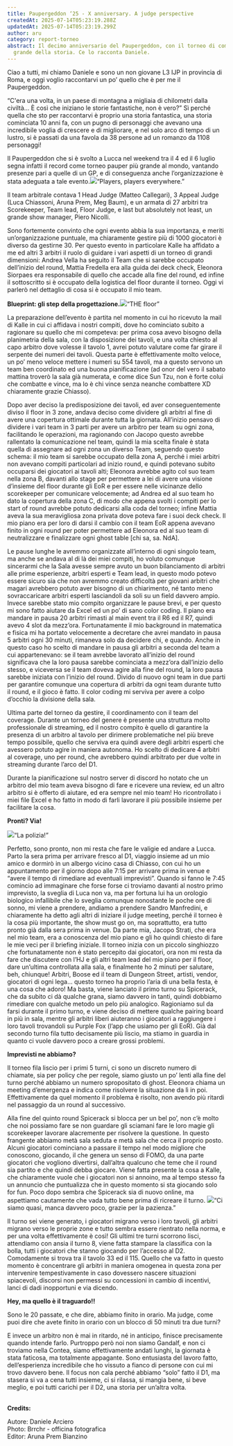 ```yaml
---
title: Paupergeddon ‘25 - X anniversary. A judge perspective
createdAt: 2025-07-14T05:23:19.288Z
updatedAt: 2025-07-14T05:23:19.299Z
author: aru
category: report-torneo
abstract: Il decimo anniversario del Paupergeddon, con il torneo di comuni più
  grande della storia. Ce lo racconta Daniele.
---
```

Ciao a tutti, mi chiamo Daniele e sono un non giovane L3 IJP in provincia di Roma, e oggi voglio raccontarvi un po’ quello che è per me il Paupergeddon.

“C'era una volta, in un paese di montagna a migliaia di chilometri dalla civiltà... È così che iniziano le storie fantastiche, non è vero?” Sì perché quella che sto per raccontarvi è proprio una storia fantastica, una storia cominciata 10 anni fa, con un pugno di personaggi che avevano una incredibile voglia di crescere e di migliorare, e nel solo arco di tempo di un lustro, si è passati da una favola da 38 persone ad un romanzo da 1108 personaggi!

Il Paupergeddon che si è svolto a Lucca nel weekend tra il 4 ed il 6 luglio segna infatti il record come torneo pauper più grande al mondo, vantando presenze pari a quelle di un GP, e di conseguenza anche l’organizzazione è stata adeguata a tale evento.![](https://lh7-rt.googleusercontent.com/docsz/AD_4nXeR5Zd_aEhvA1PXUvajp4Z2QGEvdNUm84leRY3pube19mG54aWjOt9suxHk5nxyeBjNr0hPmxJlHyCsaeY75WsBfxRwh5PbT4d8x2OpdjJwQHDKyRo4TdPjF0bcOFEdu-anXzB_Rw?key=SDTOFkRUkp6hk-EJ3S0rXQ)“Players, players everywhere.”

Il team arbitrale contava 1 Head Judge (Matteo Callegari), 3 Appeal Judge (Luca Chiassoni, Aruna Prem, Meg Baum), e un armata di 27 arbitri tra Scorekeeper, Team lead, Floor Judge, e last but absolutely not least, un grande show manager, Piero Nicolli.

Sono fortemente convinto che ogni evento abbia la sua importanza, e meriti un’organizzazione puntuale, ma chiaramente gestire più di 1000 giocatori è diverso da gestirne 30. Per questo evento in particolare Kalle ha affidato a me ed altri 3 arbitri il ruolo di guidare i vari aspetti di un torneo di grandi dimensioni: Andrea Vella ha seguito il Team che si sarebbe occupato  dell’inizio del round, Mattia Fredella era alla guida dei deck check, Eleonora Siorpaes era responsabile di quello che accade alla fine del round, ed infine il sottoscritto si è occupato della logistica del floor durante il torneo. Oggi vi parlerò nel dettaglio di cosa si è occupato il mio team.

**Blueprint: gli step della progettazione.**![](https://lh7-rt.googleusercontent.com/docsz/AD_4nXfeIcqFDxJyZNyKAxGu47JXDgsUDJr9ClulFzZm_PD26V34JyjUA9vhEc1V84aspwjsjJY1IguR1Q2CFTndsmtb6ooPn3z0SdpJmgIiJxzLGBljReJH6Bvnab9b0YHdvkMXXF1p?key=SDTOFkRUkp6hk-EJ3S0rXQ)“THE floor”

La preparazione dell’evento è partita nel momento in cui ho ricevuto la mail di Kalle in cui ci affidava i nostri compiti, dove ho cominciato subito a ragionare su quello che mi competeva: per prima cosa avevo bisogno della planimetria della sala, con la disposizione dei tavoli, e una volta chiesto al capo arbitro dove volesse il tavolo 1, avrei potuto valutare come far girare il serpente dei numeri dei tavoli. Questa parte è effettivamente molto veloce, un po’ meno veloce mettere i numeri su 554 tavoli, ma a questo servono un team ben coordinato ed una buona pianificazione (ad onor del vero il sabato mattina troverò la sala già numerata, e come dice Sun Tzu, non è forte colui che combatte e vince, ma lo è chi vince senza neanche combattere XD chiaramente grazie Chiasso).

Dopo aver deciso la predisposizione dei tavoli, ed aver conseguentemente diviso il floor in 3 zone, andava deciso come dividere gli arbitri al fine di avere una copertura ottimale durante tutta la giornata. All’inizio pensavo di dividere i vari team in 3 parti per avere un arbitro per team su ogni zona, facilitando le operazioni, ma ragionando con Jacopo questo avrebbe rallentato la comunicazione nel team, quindi la mia scelta finale è stata quella di assegnare ad ogni zona un diverso Team, seguendo questo schema: il mio team si sarebbe occupato della zona A, perché i miei arbitri non avevano compiti particolari ad inizio round, e quindi potevano subito occuparsi dei giocatori ai tavoli alti; Eleonora avrebbe agito col suo team nella zona B, davanti allo stage per permettere a lei di avere una visione d’insieme del floor durante gli EoR e per essere nelle vicinanze dello scorekeeper per comunicare velocemente; ad Andrea ed al suo team ho dato la copertura della zona C, di modo che appena svolti i compiti per lo start of round avrebbe potuto dedicarsi alla coda del torneo; infine Mattia aveva la sua meravigliosa zona privata dove poteva fare i suoi deck check. Il mio piano era per loro di darsi il cambio con il team EoR appena avevano finito in ogni round per poter permettere ad Eleonora ed al suo team di neutralizzare e finalizzare ogni ghost table \[chi sa, sa. NdA].

Le pause lunghe le avremmo organizzate all’interno di ogni singolo team, ma anche se andava al di là dei miei compiti, ho voluto comunque sincerarmi che la Sala avesse sempre avuto un buon bilanciamento di arbitri alle prime esperienze, arbitri esperti e Team lead, in questo modo potevo essere sicuro sia che non avremmo creato difficoltà per giovani arbitri che magari avrebbero potuto aver bisogno di un chiarimento, né tanto meno sovraccaricare arbitri esperti lasciandoli da soli su un field davvero ampio. Invece sarebbe stato mio compito organizzare le pause brevi, e per questo mi sono fatto aiutare da Excel ed un po’ di sano color coding. Il piano era mandare in pausa 20 arbitri rimasti al main event tra il R6 ed il R7, quindi avevo 4 slot da mezz’ora. Fortunatamente il mio background in matematica e fisica mi ha portato velocemente a decretare che avrei mandato in pausa 5 arbitri ogni 30 minuti, rimaneva solo da decidere chi, e quando. Anche in questo caso ho scelto di mandare in pausa gli arbitri a seconda del team a cui appartenevano: se il team avrebbe lavorato all’inizio del round significava che la loro pausa sarebbe cominciata a mezz’ora dall’inizio dello stesso, e viceversa se il team doveva agire alla fine del round, la loro pausa sarebbe iniziata con l’inizio del round. Divido di nuovo ogni team in due parti per garantire comunque una copertura di arbitri da ogni team durante tutto il round, e il gioco è fatto. Il color coding mi serviva per avere a colpo d’occhio la divisione della sala.

Ultima parte del torneo da gestire, il coordinamento con il team del coverage. Durante un torneo del genere è presente una struttura molto professionale di streaming, ed il nostro compito è quello di garantire la presenza di un arbitro al tavolo per dirimere problematiche nel più breve tempo possibile, quello che serviva era quindi avere degli arbitri esperti che avessero potuto agire in maniera autonoma. Ho scelto di dedicare 4 arbitri al coverage, uno per round, che avrebbero quindi arbitrato per due volte in streaming durante l’arco del D1.

Durante la pianificazione sul nostro server di discord ho notato che un arbitro del mio team aveva bisogno di fare e ricevere una review, ed un altro arbitro si è offerto di aiutare, ed era sempre nel mio team! Ho ricontrollato i miei file Excel e ho fatto in modo di farli lavorare il più possibile insieme per facilitare la cosa.

**Pronti? Via!**

![](https://lh7-rt.googleusercontent.com/docsz/AD_4nXcocruXKLVKkL5PGS7DjzSiBYmKfatWA3T4_YZX5m_ym6nN5AiBVCycdKbrXPoP6iH8LZcMWCIJX8QFs62WQn8C_fCew9n-F82ncErxt-Wyg1tPXQY2h7Jfvnfdc-RJkF0bYWB8?key=SDTOFkRUkp6hk-EJ3S0rXQ)“La polizia!”

Perfetto, sono pronto, non mi resta che fare le valigie ed andare a Lucca. Parto la sera prima per arrivare fresco al D1, viaggio insieme ad un mio amico e dormirò in un albergo vicino casa di Chiasso, con cui ho un appuntamento per il giorno dopo alle 7:15 per arrivare prima in venue e “avere il tempo di rimediare ad eventuali imprevisti”. Quando si fanno le 7:45 comincio ad immaginare che forse forse ci troviamo davanti al nostro primo imprevisto, la sveglia di Luca non va, ma per fortuna lui ha un orologio biologico infallibile che lo sveglia comunque nonostante le poche ore di sonno, mi viene a prendere, andiamo a prendere Sandro Manfredini, e chiaramente ha detto agli altri di iniziare il judge meeting, perché il torneo è la cosa più importante, the show must go on, ma soprattutto, era tutto pronto già dalla sera prima in venue. Da parte mia, Jacopo Strati, che era nel mio team, era a conoscenza del mio piano e gli ho quindi chiesto di fare le mie veci per il briefing iniziale. Il torneo inizia con un piccolo singhiozzo che fortunatamente non è stato percepito dai giocatori, ora non mi resta da fare che discutere con l’HJ e gli altri team lead del mio piano per il floor, dare un’ultima controllata alla sala, e finalmente ho 2 minuti per salutare, beh, chiunque! Arbitri, Boose ed il team di Dungeon Street, artisti, vendor, giocatori di ogni lega… questo torneo ha proprio l’aria di una bella festa, è una cosa che adoro! Ma basta, viene lanciato il primo turno su Spicerack, che da subito ci dà qualche grana, siamo davvero in tanti, quindi dobbiamo rimediare con qualche metodo un pelo più analogico. Ragioniamo sul da farsi durante il primo turno, e viene deciso di mettere qualche pairing board in più in sala, mentre gli arbitri liberi aiuteranno i giocatori a raggiungere i loro tavoli trovandoli su Purple Fox (l’app che usiamo per gli EoR). Già dal secondo turno fila tutto decisamente più liscio, ma stiamo in guardia in quanto ci vuole davvero poco a creare grossi problemi. 

**Imprevisti ne abbiamo?**

Il torneo fila liscio per i primi 5 turni, ci sono un discreto numero di chiamate, sia per policy che per regole, siamo giusto un po’ lenti alla fine del turno perché abbiamo un numero spropositato di ghost. Eleonora chiama un meeting d’emergenza e indica come risolvere la situazione da lì in poi. Effettivamente da quel momento il problema è risolto, non avendo più ritardi nel passaggio da un round al successivo.

Alla fine del quinto round Spicerack si blocca per un bel po’, non c’è molto che noi possiamo fare se non guardare gli sciamani fare le loro magie gli scorekeeper lavorare alacremente per risolvere la questione. In questo frangente abbiamo metà sala seduta e metà sala che cerca il proprio posto. Alcuni giocatori cominciano a passare il tempo nel modo migliore che conoscono, giocando, il che genera un senso di FOMO, da una parte giocatori che vogliono divertirsi, dall’altra qualcuno che teme che il round sia partito e che quindi debba giocare. Viene fatta presente la cosa a Kalle, che chiaramente vuole che i giocatori non si annoino, ma al tempo stesso fa un annuncio che puntualizza che in questo momento si sta giocando solo for fun. Poco dopo sembra che Spicerack sia di nuovo online, ma aspettiamo cautamente che vada tutto bene prima di ricreare il turno. ![](https://lh7-rt.googleusercontent.com/docsz/AD_4nXe6QneWVLIjD9NIWuA2kkJwvNdiUUoRv4MbVVyUflH60FWedTPbFNqmNblOAxdaMyTbKpwl071QhGsshRQnceZOccR_nhDKhLmnenHLGgB2ldkDT9xqC1YBdDi66ZX7WLYOct0QkA?key=SDTOFkRUkp6hk-EJ3S0rXQ)“Ci siamo quasi, manca davvero poco, grazie per la pazienza.”

Il turno sei viene generato, i giocatori migrano verso i loro tavoli, gli arbitri migrano verso le proprie zone e tutto sembra essere rientrato nella norma, e per una volta effettivamente è così! Gli ultimi tre turni scorrono lisci, attendiamo con ansia il turno 8, viene fatta stampare la classifica con la bolla, tutti i giocatori che stanno giocando per l’accesso al D2. Comodamente si trova tra il tavolo 33 ed il 115. Quello che va fatto in questo momento è concentrare gli arbitri in maniera omogenea in questa zona per intervenire tempestivamente in caso dovessero nascere situazioni spiacevoli, discorsi non permessi su concessioni in cambio di incentivi, lanci di dadi inopportuni e via dicendo.

**Hey, ma quello è il traguardo!!**

Sono le 20 passate, e che dire, abbiamo finito in orario. Ma judge, come puoi dire che avete finito in orario con un blocco di 50 minuti tra due turni?

E invece un arbitro non è mai in ritardo, né in anticipo, finisce precisamente quando intende farlo. Purtroppo però noi non siamo Gandalf, e non ci troviamo nella Contea, siamo effettivamente andati lunghi, la giornata è stata faticosa, ma totalmente appagante. Sono entusiasta del lavoro fatto, dell’esperienza incredibile che ho vissuto a fianco di persone con cui mi trovo davvero bene. Il focus non cala perché abbiamo “solo” fatto il D1, ma stasera si va a cena tutti insieme, ci si rilassa, si mangia bene, si beve meglio, e poi tutti carichi per il D2, una storia per un’altra volta.

**\
C﻿redits:**

A﻿utore: Daniele Arciero\
Photo: Brrchr - officina fotografica\
E﻿ditor: Aruna Prem Bianzino